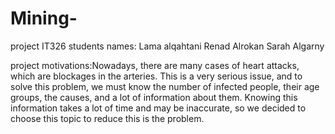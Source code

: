 # Mining-
project IT326
students names: 
Lama alqahtani 
Renad Alrokan
Sarah Algarny

project motivations:Nowadays, there are many cases of heart attacks, which are blockages in the arteries. This is a very serious issue, and to solve this problem, we must know the number of infected people, their age groups, the causes, and a lot of information about them. Knowing this information takes a lot of time and may be inaccurate, so we decided to choose this topic to reduce this is the problem.

